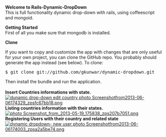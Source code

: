 <b>Welcome to Rails-Dynamic-DropDown</b><br>
This is full functionality dynamic drop-down with rails, using coffeescript and mongoid.

<b>Getting Started</b><br>
First of all you make sure that mongodb is installed. <br>

<b>Clone</b>

If you want to copy and customize the app with changes that are only useful for your own project, you can clone the GitHub repo. You probably should generate the app instead (see below). To clone:

<pre>$ git clone git://github.com/gkunwar/dynamic-dropdown.git</pre>
Then install the bundle and run the application.<br><br>
<b>Insert Countries informations with state.</b>
<br>
<a href="http://s1280.photobucket.com/user/gkunwar/media/Screenshotfrom2013-06-06174329_zpsfc67bb18.png.html" target="_blank"><img src="http://i1280.photobucket.com/albums/a489/gkunwar/Screenshotfrom2013-06-06174329_zpsfc67bb18.png" border="0" alt="dunamic drop-down edit country photo Screenshotfrom2013-06-06174329_zpsfc67bb18.png"/></a>
<br>
<b>Listing countries information with their states.<br></b>
<a href="http://s1280.photobucket.com/user/gkunwar/media/Screenshot_from_2013-05-19_175838_zps207b7051.png.html" target="_blank"><img src="http://i1280.photobucket.com/albums/a489/gkunwar/Screenshot_from_2013-05-19_175838_zps207b7051.png" border="0" alt=" photo Screenshot_from_2013-05-19_175838_zps207b7051.png"/></a>
<br>
<b>Registering Users with their country and related state</b>
<br>
<a href="http://s1280.photobucket.com/user/gkunwar/media/Screenshotfrom2013-06-06174003_zpsa2a5be74.png.html" target="_blank"><img src="http://i1280.photobucket.com/albums/a489/gkunwar/Screenshotfrom2013-06-06174003_zpsa2a5be74.png" border="0" alt="dynamic dropdown- new user photo Screenshotfrom2013-06-06174003_zpsa2a5be74.png"/></a>
